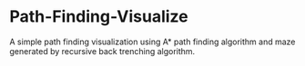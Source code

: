 # Path-Finding-Visualize
A simple path finding visualization using A* path finding algorithm and maze generated by recursive back trenching algorithm.
